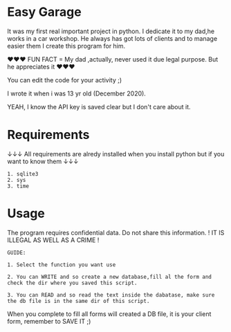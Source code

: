 # Easy Garage
It was my first real important project in python. I dedicate it to my dad,he works in a car workshop.
He always has got lots of clients and to manage easier them I create this program for him.

♥♥♥ FUN FACT = My dad ,actually, never used it due legal purpose. But he appreciates it ♥♥♥

You can edit the code for your activity ;)


I wrote it when i was 13 yr old (December 2020).

YEAH, I know the API key is saved clear but I don't care about it.

# Requirements
↓↓↓ All requirements are alredy installed when you install python but if you want to know them ↓↓↓

    1. sqlite3
    2. sys
    3. time


# Usage
The program requires confidential data. Do not share this information. ! IT IS ILLEGAL AS WELL AS A CRIME !

    GUIDE:

    1. Select the function you want use

    2. You can WRITE and so create a new database,fill al the form and check the dir where you saved this script.
    
    3. You can READ and so read the text inside the dabatase, make sure the db file is in the same dir of this script. 
    

When you complete to fill all forms will created a DB file, it is your client form, remember to SAVE IT ;)
